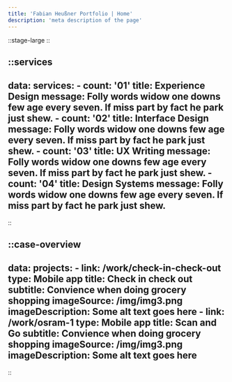 ```yaml
---
title: 'Fabian Heußner Portfolio | Home'
description: 'meta description of the page'
---
```



::stage-large
::

::services
---
data:
    services:
      - count: '01'
        title: Experience Design
        message: Folly words widow one downs few age every seven. If miss part by fact he park just shew.
      - count: '02'
        title: Interface Design
        message: Folly words widow one downs few age every seven. If miss part by fact he park just shew.
      - count: '03'
        title: UX Writing
        message: Folly words widow one downs few age every seven. If miss part by fact he park just shew.
      - count: '04'
        title: Design Systems
        message: Folly words widow one downs few age every seven. If miss part by fact he park just shew.
---
::


::case-overview
---
data:
    projects:
      - link: /work/check-in-check-out
        type: Mobile app
        title: Check in check out
        subtitle: Convience when doing grocery shopping
        imageSource: /img/img3.png
        imageDescription: Some alt text goes here
      - link: /work/osram-1
        type: Mobile app
        title: Scan and Go
        subtitle: Convience when doing grocery shopping
        imageSource: /img/img3.png
        imageDescription: Some alt text goes here
---
::

